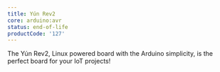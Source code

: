 ```yaml
---
title: Yún Rev2
core: arduino:avr
status: end-of-life
productCode: '127'
---
```


The Yún Rev2, Linux powered board with the Arduino simplicity, is the perfect board for your IoT projects!
